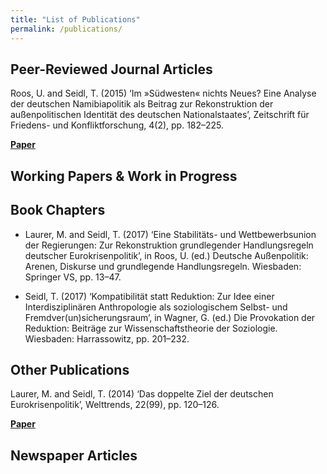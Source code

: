 ```yaml
---
title: "List of Publications"
permalink: /publications/
---
```



## Peer-Reviewed Journal Articles

Roos, U. and Seidl, T. (2015) ‘Im »Südwesten« nichts Neues? Eine Analyse der deutschen Namibiapolitik als Beitrag zur Rekonstruktion der außenpolitischen Identität des deutschen Nationalstaates’, Zeitschrift für Friedens- und Konfliktforschung, 4(2), pp. 182–225.

[**Paper**](_publications/Roos_Seidl_2015.pdf)

## Working Papers & Work in Progress



## Book Chapters

* Laurer, M. and Seidl, T. (2017) ‘Eine Stabilitäts- und Wettbewerbsunion der Regierungen: Zur Rekonstruktion grundlegender Handlungsregeln deutscher Eurokrisenpolitik’, in Roos, U. (ed.) Deutsche Außenpolitik: Arenen, Diskurse und grundlegende Handlungsregeln. Wiesbaden: Springer VS, pp. 13–47.

* Seidl, T. (2017) ‘Kompatibilität statt Reduktion: Zur Idee einer Interdisziplinären Anthropologie als soziologischem Selbst- und Fremdver(un)sicherungsraum’, in Wagner, G. (ed.) Die Provokation der Reduktion: Beiträge zur Wissenschaftstheorie der Soziologie. Wiesbaden: Harrassowitz, pp. 201–232.


## Other Publications


Laurer, M. and Seidl, T. (2014) ‘Das doppelte Ziel der deutschen Eurokrisenpolitik’, Welttrends, 22(99), pp. 120–126.

[**Paper**](_publications/Laurer_Seidl_2014.pdf)


## Newspaper Articles



